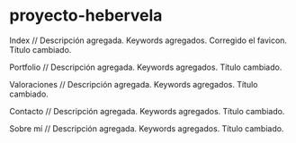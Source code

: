 # proyecto-hebervela

Index // Descripción agregada. Keywords agregados. Corregido el favicon. Título cambiado.

Portfolio // Descripción agregada. Keywords agregados. Título cambiado.

Valoraciones // Descripción agregada. Keywords agregados. Título cambiado.

Contacto // Descripción agregada. Keywords agregados. Título cambiado.

Sobre mí // Descripción agregada. Keywords agregados. Título cambiado.